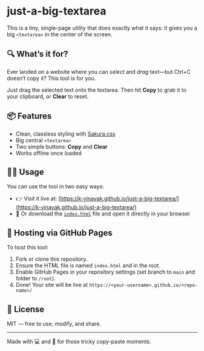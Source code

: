 # just-a-big-textarea

This is a tiny, single-page utility that does exactly what it says: it gives you a big `<textarea>` in the center of the screen.

## 🔍 What’s it for?

Ever landed on a website where you can *select* and *drag* text—but Ctrl+C doesn’t copy it? This tool is for you.

Just drag the selected text onto the textarea. Then hit **Copy** to grab it to your clipboard, or **Clear** to reset.

## 📦 Features

* Clean, classless styling with [Sakura.css](https://github.com/oxalorg/sakura) 
* Big central `<textarea>`
* Two simple buttons: **Copy** and **Clear**
* Works offline once loaded

## 🧑‍💻 Usage

You can use the tool in two easy ways:

* 👉 Visit it live at: [https://k-vinayak.github.io/just-a-big-textarea/](https://k-vinayak.github.io/just-a-big-textarea/)
* 💾 Or download the [`index.html`](index.html) file and open it directly in your browser

## 🚀 Hosting via GitHub Pages

To host this tool:

1. Fork or clone this repository.
2. Ensure the HTML file is named `index.html` and in the root.
3. Enable GitHub Pages in your repository settings (set branch to `main` and folder to `/root`).
4. Done! Your site will be live at `https://<your-username>.github.io/<repo-name>/`

## 📄 License

MIT — free to use, modify, and share.

---

Made with 💻 and 🤖 for those tricky copy-paste moments.
